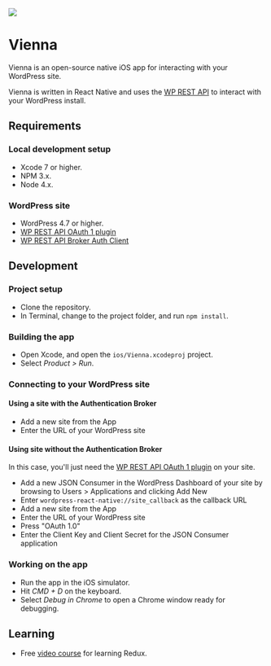 ![](https://raw.githubusercontent.com/joehoyle/vienna/35a39bb6366cb3f1fdc7a35b72357dd8bc0d56ae/images/screenshot.png)

# Vienna

Vienna is an open-source native iOS app for interacting with your WordPress
site.

Vienna is written in React Native and uses the [WP REST API](https://github.com/WP-API/WP-API)
to interact with your WordPress install.

## Requirements

### Local development setup
- Xcode 7 or higher.
- NPM 3.x.
- Node 4.x.

### WordPress site
- WordPress 4.7 or higher.
- [WP REST API OAuth 1 plugin](https://github.com/WP-API/OAuth1)
- [WP REST API Broker Auth Client](https://github.com/WP-API/broker-client)

## Development

### Project setup
- Clone the repository.
- In Terminal, change to the project folder, and run `npm install`.

### Building the app
- Open Xcode, and open the `ios/Vienna.xcodeproj` project.
- Select _Product > Run_.

### Connecting to your WordPress site

#### Using a site with the Authentication Broker

- Add a new site from the App
- Enter the URL of your WordPress site

#### Using  site without the Authentication Broker

In this case, you'll just need the [WP REST API OAuth 1 plugin](https://github.com/WP-API/OAuth1) on your site.

- Add a new JSON Consumer in the WordPress Dashboard of your site by browsing to Users > Applications and clicking Add New
- Enter `wordpress-react-native://site_callback` as the callback URL
- Add a new site from the App
- Enter the URL of your WordPress site
- Press "OAuth 1.0"
- Enter the Client Key and Client Secret for the JSON Consumer application

### Working on the app
- Run the app in the iOS simulator.
- Hit _CMD + D_ on the keyboard.
- Select _Debug in Chrome_ to open a Chrome window ready for debugging.

## Learning
- Free [video course](https://learnredux.com) for learning Redux.
